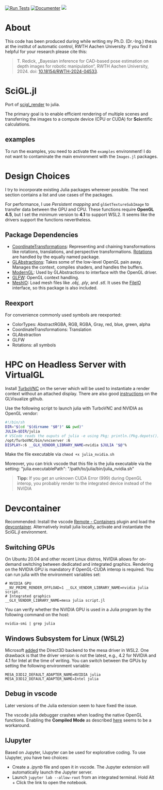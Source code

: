 [![Run Tests](https://github.com/Tuebel/SciGL.jl/actions/workflows/run_tests.yml/badge.svg)](https://github.com/Tuebel/SciGL.jl/actions/workflows/run_tests.yml)
[![Documenter](https://github.com/Tuebel/SciGL.jl/actions/workflows/documenter.yml/badge.svg)](https://github.com/Tuebel/SciGL.jl/actions/workflows/documenter.yml)
[![](https://img.shields.io/badge/docs-stable-blue.svg)](https://Tuebel.github.io/SciGL.jl)

# About
This code has been produced during while writing my Ph.D. (Dr.-Ing.) thesis at the institut of automatic control, RWTH Aachen University.
If you find it helpful for your research please cite this:
> T. Redick, „Bayesian inference for CAD-based pose estimation on depth images for robotic manipulation“, RWTH Aachen University, 2024. doi: [10.18154/RWTH-2024-04533](https://doi.org/10.18154/RWTH-2024-04533).

# SciGL.jl
Port of [scigl_render](https://gitlab.com/rwth-irt-public/flirt/scigl_render) to julia.

The primary goal is to enable efficient rendering of multiple scenes and transferring the images to a compute device (CPU or CUDA) for **Sci**entific calculations.

## examples
To run the examples, you need to activate the `examples` environment!
I do not want to contaminate the main environment with the `Images.jl` packages.

# Design Choices
I try to incorporate existing Julia packages wherever possible.
The next section contains a list and use cases of the packages.

For performance, I use *Persistent mapping* and `glGetTextureSubImage` to transfer data between the GPU and CPU.
These functions require **OpenGL 4.5**, but I set the minimum version to **4.1** to support WSL2.
It seems like the drivers support the functions nevertheless.

## Package Dependencies
- [CoordinateTransformations](https://github.com/JuliaGeometry/CoordinateTransformations.jl): Representing and chaining transformations like rotations, translations, and perspective transformations.
  [Rotations](https://github.com/JuliaGeometry/Rotations.jl) are handled by the equally named package.
- [GLAbstractions](https://github.com/Tuebel/GLAbstraction.jl): Takes some of the low-level OpenGL pain away.
  Manages the context, compiles shaders, and handles the buffers.
- [ModernGL](https://github.com/JuliaGL/ModernGL.jl): Used by GLAbstractions to interface with the OpenGL driver.
- [GLFW](https://github.com/JuliaGL/GLFW.jl): OpenGL context handling.
- [MeshIO](https://github.com/JuliaIO/MeshIO.jl): Load mesh files like *.obj*, *.ply*, and *.stl*.
  It uses the [FileIO](https://github.com/JuliaIO/FileIO.jl) interface, so this package is also included.

## Reexport
For convenience commonly used symbols are reexported:
- ColorTypes: AbstractRGBA, RGB, RGBA, Gray, red, blue, green, alpha
- CoordinateTransformations: Translation
- GLAbstraction
- GLFW
- Rotations: all symbols

# HPC on Headless Server with VirtualGL
Install [TurboVNC](https://turbovnc.org/Documentation/Documentation) on the server which will be used to instantiate a render context without an attached display.
There are also good [instructions](https://github.com/JuliaGL/GLVisualize.jl/issues/146#issuecomment-289242168) on the GLVisualize github.

Use the following script to launch julia with TurboVNC and NVIDIA as OpenGL vendor:
```bash
#!/bin/sh
DIR="$(cd "$(dirname "$0")" && pwd)"
JULIA=$DIR/julia
# VSCode reads the ouputs of julia -e using Pkg; println.(Pkg.depots())
/opt/TurboVNC/bin/vncserver :6
DISPLAY=:6 __GLX_VENDOR_LIBRARY_NAME=nvidia $JULIA "$@"%
```

Make the file executable via `chmod +x julia_nvidia.sh`

Moreover, you can trick vscode that this file is the julia executable via the setting: "julia.executablePath": "/path/to/julia/bin/julia_nvidia.sh"

> **Tipp:** If you get an unknown CUDA Error (999) during OpenGL interop, you probably render to the integrated device instead of the NVIDIA

# Devcontainer
Recommended: Install the vscode [Remote - Containers](https://marketplace.visualstudio.com/items?itemName=ms-vscode-remote.remote-containers) plugin and load the [devcontainer](https://code.visualstudio.com/docs/remote/containers).
Alternatively install julia locally, activate and instantiate the SciGL.jl environment.

## Switching GPUs
On Ubuntu 20.04 and other recent Linux distros, NVIDIA allows for on-demand switching between dedicated and integrated graphics.
Rendering on the NVIDIA GPU is mandatory if OpenGL-CUDA interop is required.
You can run julia with the environment variables set:
```shell
# NVIDIA GPU
__NV_PRIME_RENDER_OFFLOAD=1 __GLX_VENDOR_LIBRARY_NAME=nvidia julia script.
# Integrated graphics
__GLX_VENDOR_LIBRARY_NAME=mesa julia script.jl
```
You can verify whether the NVIDIA GPU is used in a Julia program by the following command on the host:
```shell
nvidia-smi | grep julia
```

## Windows Subsystem for Linux (WSL2)
Microsoft [added](https://devblogs.microsoft.com/commandline/d3d12-gpu-video-acceleration-in-the-windows-subsystem-for-linux-now-available/) the Direct3D backend to the mesa driver in WSL2.
One drawback is that the driver version is not the latest, e.g., 4.2 for NVIDIA and 4.1 for Intel at the time of writing.
You can switch between the GPUs by setting the following environment variable:
```shell
MESA_D3D12_DEFAULT_ADAPTER_NAME=NVIDIA julia
MESA_D3D12_DEFAULT_ADAPTER_NAME=Intel julia
```

## Debug in vscode
Later versions of the Julia extension seem to have fixed the issue.

The vscode julia debugger crashes when loading the native OpenGL functions.
Enabling the **Compiled Mode** as described [here](https://www.julia-vscode.org/docs/stable/userguide/debugging/) seems to be a workaround.

## IJupyter
Based on Jupyter, IJupyter can be used for explorative coding.
To use IJupyter, you have two choices:
- Create a *.ipynb* file and open it in vscode.
  The Jupyter extension will automatically launch the Jupyter server.
- Launch `jupyter lab --allow-root` from an integrated terminal.
  Hold Alt + Click the link to open the notebook.
